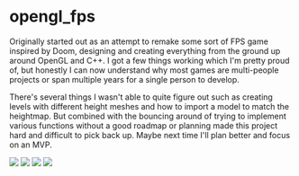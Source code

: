 # opengl_fps
Originally started out as an attempt to remake some sort of FPS game inspired by Doom, designing and creating everything from the ground up around OpenGL and C++. I got a few things working which I'm pretty proud of, but honestly I can now understand why most games are multi-people projects or span multiple years for a single person to develop. 

There's several things I wasn't able to quite figure out such as creating levels with different height meshes and how to import a model to match the heightmap. But combined with the bouncing around of trying to implement various functions without a good roadmap or planning made this project hard and difficult to pick back up. Maybe next time I'll plan better and focus on an MVP.

<img src="https://i.imgur.com/CFwQ6eo.png"/>
<img src="https://i.imgur.com/WT1ft0H.png"/>
<img src="https://i.imgur.com/cJefdhC.png"/>
<img src="https://i.imgur.com/ru8xukW.png"/>
